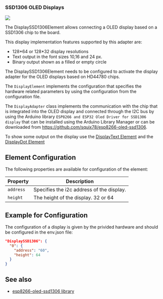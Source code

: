 ### SSD1306 OLED Displays
 
<div class="excerpt">
  <img src="/i/sh1106.svg">
  <p>The DisplaySSD1306Element allows connecting a OLED display based on a SSD1306 chip to the board.</p>
</div>

This display implementation features supported by this adapter are:

* 128\*64 or 128\*32 display resolutions
* Text output in the font sizes 10,16 and 24 px.
* Binary output shown as a filled or empty circle

The DisplaySSD1306Element needs to be configured to activate the display adapter for the OLED
displays based on HD44780 chips.

The `DisplayElement` implements the configuration that specifies the hardware related parameters by using the configuration from the configuration file.

The `DisplayAdapter` class implements the communication with the chip that is integrated into the OLED display and connected through the I2C bus by using the Arduino library `ESP8266 and ESP32 Oled Driver for SSD1306 display` that can be installed using the Arduino Library Manager or can be downloaded from
<https://github.com/squix78/esp8266-oled-ssd1306>.

To show some output on the display use the [DisplayText Element](/elements/displaytext) and the [DisplayDot Element](/elements/displaydot)

## Element Configuration

The following properties are available for configuration of the element:

| Property  | Description                               |
| --------- | ----------------------------------------- |
| `address` | Specifies the i2c address of the display. |
| `height`  | The height of the display. 32 or 64       |


## Example for Configuration

The configuration of a display is given by the privided hardware and should be configured in the env.json file:

```JSON
"DisplaySSD1306": {
  "0": {
    "address": "60",
    "height": 64
  }
}
```



## See also

* [esp8266-oled-ssd1306 library](https://github.com/squix78/esp8266-oled-ssd1306)